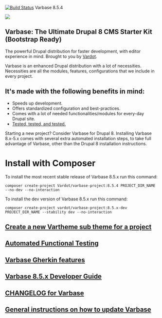 [![Build Status](https://travis-ci.org/Vardot/varbase.svg?branch=8.x-5.4)](https://travis-ci.org/Vardot/varbase/builds/452496320) Varbase 8.5.4

[![](https://www.drupal.org/files/styles/grid-3/public/project-images/Medium-Logo%20Color%20with%20padding.png)](https://www.drupal.org/project/varbase)

## Varbase: The Ultimate Drupal 8 CMS Starter Kit (Bootstrap Ready)

The powerful Drupal distribution for faster development, with editor experience
in mind. Brought to you by [Vardot](https://www.vardot.com/).

Varbase is an enhanced Drupal distribution with a lot of necessities.
Necessities are all the modules, features, configurations that we include
in every project.


## It's made with the following benefits in mind:

* Speeds up development.
* Offers standardized configuration and best-practices.
* Comes with a lot of needed functionalities/modules for every-day Drupal site.
* [Tested, tested, and tested.](https://travis-ci.org/Vardot/varbase/builds)

Starting a new project? Consider Varbase for Drupal 8.
Installing Varbase 8.x-5.x comes with several extra automated installation
steps, to take full advantage of Varbase, other than the Drupal 8 installation
instructions.

# Install with Composer

To install the most recent stable release of Varbase 8.5.x run this command:
```
composer create-project Vardot/varbase-project:8.5.4 PROJECT_DIR_NAME --no-dev --no-interaction
```

To install the dev version of Varbase 8.5.x run this command:
```
composer create-project vardot/varbase-project:8.5.x-dev PROJECT_DIR_NAME --stability dev --no-interaction
```

## [Create a new Vartheme sub theme for a project](https://github.com/Vardot/varbase/tree/8.x-5.x/scripts/README.md)

## [Automated Functional Testing](https://github.com/Vardot/varbase/blob/8.x-5.x/tests/README.md)

## [Varbase Gherkin features](https://github.com/Vardot/varbase/blob/8.x-5.x/tests/features/varbase/README.md)

## [Varbase 8.5.x Developer Guide](https://docs.varbase.vardot.com)

## [CHANGELOG for Varbase](https://github.com/Vardot/varbase/blob/8.x-5.x/CHANGELOG.md)

## [General instructions on how to update Varbase](https://github.com/Vardot/varbase/blob/8.x-5.x/UPDATE.md)